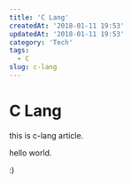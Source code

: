 ```yaml
---
title: 'C Lang'
createdAt: '2018-01-11 19:53'
updatedAt: '2018-01-11 19:53'
category: 'Tech'
tags:
  - C
slug: c-lang
---
```


# C Lang

this is c-lang article.

hello world.

:)
